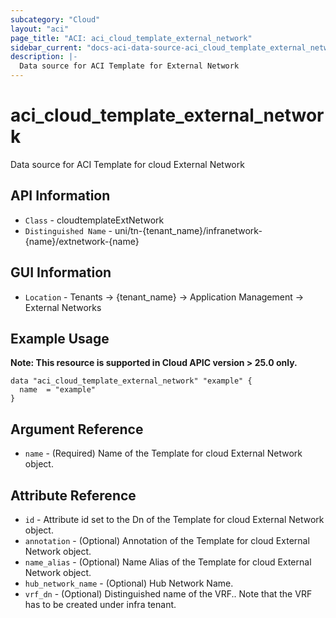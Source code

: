 ```yaml
---
subcategory: "Cloud"
layout: "aci"
page_title: "ACI: aci_cloud_template_external_network"
sidebar_current: "docs-aci-data-source-aci_cloud_template_external_network"
description: |-
  Data source for ACI Template for External Network
---
```


# aci_cloud_template_external_network #

Data source for ACI Template for cloud External Network


## API Information ##

* `Class` - cloudtemplateExtNetwork
* `Distinguished Name` - uni/tn-{tenant_name}/infranetwork-{name}/extnetwork-{name}

## GUI Information ##

* `Location` - Tenants -> {tenant_name} -> Application Management -> External Networks



## Example Usage ##
<b>Note: This resource is supported in Cloud APIC version > 25.0 only.</b>
```hcl
data "aci_cloud_template_external_network" "example" {
  name  = "example"
}
```

## Argument Reference ##

* `name` - (Required) Name of the Template for cloud External Network object.

## Attribute Reference ##
* `id` - Attribute id set to the Dn of the Template for cloud External Network object.
* `annotation` - (Optional) Annotation of the Template for cloud External Network object.
* `name_alias` - (Optional) Name Alias of the Template for cloud External Network object.
* `hub_network_name` - (Optional) Hub Network Name. 
* `vrf_dn` - (Optional) Distinguished name of the VRF.. Note that the VRF has to be created under infra tenant.
